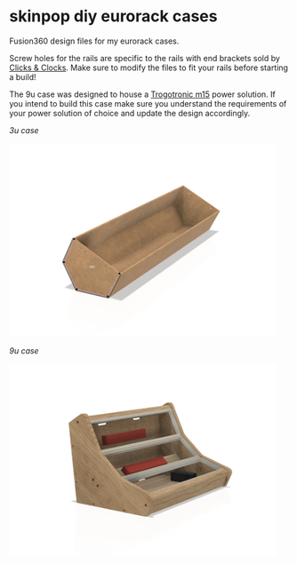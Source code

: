 # skinpop diy eurorack cases
Fusion360 design files for my eurorack cases.

Screw holes for the rails are specific to the rails with end brackets sold by [Clicks & Clocks](https://clicksclocks.de/). 
Make sure to modify the files to fit your rails before starting a build!

The 9u case was designed to house a [Trogotronic m15](https://www.trogotronic.com/product/m15/) power solution. If you intend to build this case make sure you understand the requirements of your power solution of choice and update the design accordingly. 

*3u case*

<img src="3u.jpg" width="480"/>

*9u case*

<img src="9u.jpg" width="480"/>



